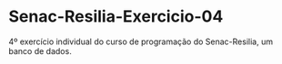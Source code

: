 # Senac-Resilia-Exercicio-04
4º exercício individual do curso de programação do Senac-Resilia, um banco de dados.
